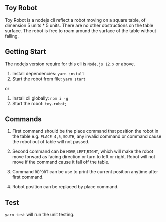 ## Toy Robot

Toy Robot is a nodejs cli reflect a robot moving on a square table, of dimension 5 units \* 5 units.
There are no other obstructions on the table surface. The robot is free to roam around the surface of the table without falling.

## Getting Start

The nodejs version require for this cli is `Node.js 12.x` or above.

1. Install dependencies: `yarn install`
2. Start the robot from file: `yarn start`

or

1. Install cli globally: `npm i -g`
2. Start the robot: `toy-robot`;

## Commands

1. First command should be the place command that position the robot in the table e.g. `PLACE 4,5,SOUTH`, any invalid command or command cause the robot out of table will not passed.

2. Second command can be `MOVE`,`LEFT`,`RIGHT`, which will make the robot move forward as facing direction or turn to left or right. Robot will not move if the command cause it fall off the table.

3. Command `REPORT` can be use to print the current position anytime after first command.

4. Robot position can be replaced by place command.

## Test

`yarn test` will run the unit testing.
